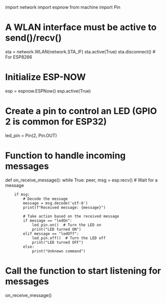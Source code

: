 import network
import espnow
from machine import Pin

# A WLAN interface must be active to send()/recv()
sta = network.WLAN(network.STA_IF)
sta.active(True)
sta.disconnect()  # For ESP8266

# Initialize ESP-NOW
esp = espnow.ESPNow()
esp.active(True)

# Create a pin to control an LED (GPIO 2 is common for ESP32)
led_pin = Pin(2, Pin.OUT)

# Function to handle incoming messages
def on_receive_message():
    while True:
        peer, msg = esp.recv()  # Wait for a message
        
        if msg:
            # Decode the message
            message = msg.decode('utf-8')
            print(f"Received message: {message}")
            
            # Take action based on the received message
            if message == "ledOn":
                led_pin.on()  # Turn the LED on
                print("LED turned ON")
            elif message == "ledOff":
                led_pin.off()  # Turn the LED off
                print("LED turned OFF")
            else:
                print("Unknown command")

# Call the function to start listening for messages
on_receive_message()
